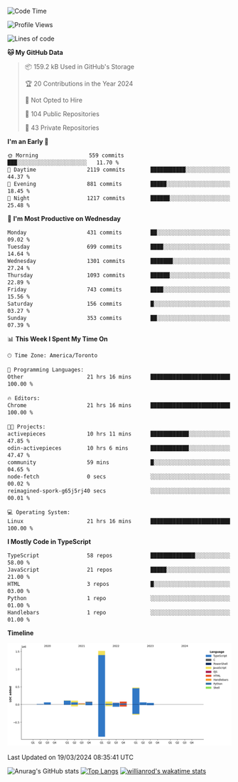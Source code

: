 <!--START_SECTION:waka-->
![Code Time](http://img.shields.io/badge/Code%20Time-1%2C316%20hrs%2029%20mins-blue)

![Profile Views](http://img.shields.io/badge/Profile%20Views-0-blue)

![Lines of code](https://img.shields.io/badge/From%20Hello%20World%20I%27ve%20Written-2.7%20million%20lines%20of%20code-blue)

**🐱 My GitHub Data** 

> 📦 159.2 kB Used in GitHub's Storage 
 > 
> 🏆 20 Contributions in the Year 2024
 > 
> 🚫 Not Opted to Hire
 > 
> 📜 104 Public Repositories 
 > 
> 🔑 43 Private Repositories 
 > 
**I'm an Early 🐤** 

```text
🌞 Morning                559 commits         ███░░░░░░░░░░░░░░░░░░░░░░   11.70 % 
🌆 Daytime                2119 commits        ███████████░░░░░░░░░░░░░░   44.37 % 
🌃 Evening                881 commits         █████░░░░░░░░░░░░░░░░░░░░   18.45 % 
🌙 Night                  1217 commits        ██████░░░░░░░░░░░░░░░░░░░   25.48 % 
```
📅 **I'm Most Productive on Wednesday** 

```text
Monday                   431 commits         ██░░░░░░░░░░░░░░░░░░░░░░░   09.02 % 
Tuesday                  699 commits         ████░░░░░░░░░░░░░░░░░░░░░   14.64 % 
Wednesday                1301 commits        ███████░░░░░░░░░░░░░░░░░░   27.24 % 
Thursday                 1093 commits        ██████░░░░░░░░░░░░░░░░░░░   22.89 % 
Friday                   743 commits         ████░░░░░░░░░░░░░░░░░░░░░   15.56 % 
Saturday                 156 commits         █░░░░░░░░░░░░░░░░░░░░░░░░   03.27 % 
Sunday                   353 commits         ██░░░░░░░░░░░░░░░░░░░░░░░   07.39 % 
```


📊 **This Week I Spent My Time On** 

```text
🕑︎ Time Zone: America/Toronto

💬 Programming Languages: 
Other                    21 hrs 16 mins      █████████████████████████   100.00 % 

🔥 Editors: 
Chrome                   21 hrs 16 mins      █████████████████████████   100.00 % 

🐱‍💻 Projects: 
activepieces             10 hrs 11 mins      ████████████░░░░░░░░░░░░░   47.85 % 
odin-activepieces        10 hrs 6 mins       ████████████░░░░░░░░░░░░░   47.47 % 
community                59 mins             █░░░░░░░░░░░░░░░░░░░░░░░░   04.65 % 
node-fetch               0 secs              ░░░░░░░░░░░░░░░░░░░░░░░░░   00.02 % 
reimagined-spork-g65j5rj40 secs              ░░░░░░░░░░░░░░░░░░░░░░░░░   00.01 % 

💻 Operating System: 
Linux                    21 hrs 16 mins      █████████████████████████   100.00 % 
```

**I Mostly Code in TypeScript** 

```text
TypeScript               58 repos            ██████████████░░░░░░░░░░░   58.00 % 
JavaScript               21 repos            █████░░░░░░░░░░░░░░░░░░░░   21.00 % 
HTML                     3 repos             █░░░░░░░░░░░░░░░░░░░░░░░░   03.00 % 
Python                   1 repo              ░░░░░░░░░░░░░░░░░░░░░░░░░   01.00 % 
Handlebars               1 repo              ░░░░░░░░░░░░░░░░░░░░░░░░░   01.00 % 
```



**Timeline**

![Lines of Code chart](https://raw.githubusercontent.com/wise-introvert/wise-introvert/master/assets/bar_graph.png)


 Last Updated on 19/03/2024 08:35:41 UTC
<!--END_SECTION:waka-->

![Anurag's GitHub stats](https://github-readme-stats.vercel.app/api?username=wise-introvert&count_private=true&show_icons=true)
[![Top Langs](https://github-readme-stats.vercel.app/api/top-langs/?username=wise-introvert&langs_count=10)](https://github.com/anuraghazra/github-readme-stats)
[![willianrod's wakatime stats](https://github-readme-stats.vercel.app/api/wakatime?username=wiseintrovert)](https://github.com/anuraghazra/github-readme-stats)
